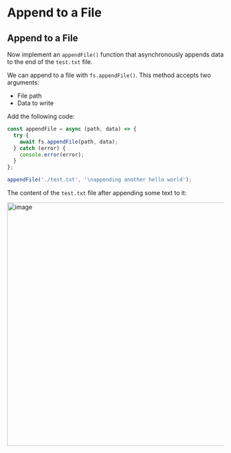 # Append to a File

## Append to a File

Now implement an `appendFile()` function that asynchronously appends data to the end of the `test.txt` file.

We can append to a file with `fs.appendFile()`. This method accepts two arguments:
  - File path
  - Data to write

Add the following code:

  ```js
  const appendFile = async (path, data) => {
    try {
      await fs.appendFile(path, data);
    } catch (error) {
      console.error(error);
    }
  };

  appendFile('./test.txt', '\nappending another hello world');
  ```

The content of the `test.txt` file after appending some text to it:

  <img width="1047" height="567" alt="image" src="https://github.com/user-attachments/assets/53a79654-859e-4ad7-afd5-131ad62586fa" />

